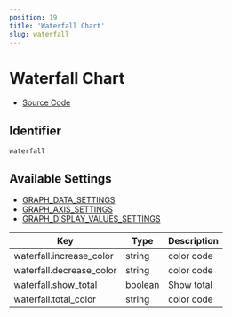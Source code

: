 ```yaml
---
position: 19
title: 'Waterfall Chart'
slug: waterfall
---
```


# Waterfall Chart

- [Source Code](https://github.com/metabase/metabase/blob/v0.38.3/frontend/src/metabase/visualizations/visualizations/WaterfallChart.jsx)


## Identifier

`waterfall`

## Available Settings

- [GRAPH_DATA_SETTINGS](/docs/visualizations/index#graph_data_settings)
- [GRAPH_AXIS_SETTINGS](/docs/visualizations/index#graph_axis_settings)
- [GRAPH_DISPLAY_VALUES_SETTINGS](/docs/visualizations/index#graph_display_values_settings)

Key | Type | Description
--|--|--
waterfall.increase_color | string | color code
waterfall.decrease_color | string | color code
waterfall.show_total | boolean | Show total
waterfall.total_color | string | color code

